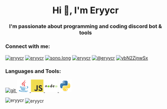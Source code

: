 <h1 align="center">Hi 👋, I'm Eryycr</h1>
<h3 align="center">I'm passionate about programming and coding discord bot & tools</h3>

<h3 align="left">Connect with me:</h3>
<p align="left">
<a href="https://dev.to/eryycr" target="blank"><img align="center" src="https://cdn.jsdelivr.net/npm/simple-icons@3.0.1/icons/dev-dot-to.svg" alt="eryycr" height="30" width="40" /></a>
<a href="https://codesandbox.com/eryycr" target="blank"><img align="center" src="https://cdn.jsdelivr.net/npm/simple-icons@3.0.1/icons/codesandbox.svg" alt="eryycr" height="30" width="40" /></a>
<a href="https://instagram.com/sono.long" target="blank"><img align="center" src="https://raw.githubusercontent.com/rahuldkjain/github-profile-readme-generator/master/src/images/icons/Social/instagram.svg" alt="sono.long" height="30" width="40" /></a>
<a href="https://www.behance.net/eryycr" target="blank"><img align="center" src="https://raw.githubusercontent.com/rahuldkjain/github-profile-readme-generator/master/src/images/icons/Social/behance.svg" alt="eryycr" height="30" width="40" /></a>
<a href="https://www.hackerearth.com/@eryycr" target="blank"><img align="center" src="https://raw.githubusercontent.com/rahuldkjain/github-profile-readme-generator/master/src/images/icons/Social/hackerearth.svg" alt="@eryycr" height="30" width="40" /></a>
<a href="https://discord.gg/ybN2ZjnwSx" target="blank"><img align="center" src="https://raw.githubusercontent.com/rahuldkjain/github-profile-readme-generator/master/src/images/icons/Social/discord.svg" alt="ybN2ZjnwSx" height="30" width="40" /></a>
</p>

<h3 align="left">Languages and Tools:</h3>
<p align="left"> <a href="https://git-scm.com/" target="_blank"> <img src="https://www.vectorlogo.zone/logos/git-scm/git-scm-icon.svg" alt="git" width="40" height="40"/> </a> <a href="https://www.java.com" target="_blank"> <img src="https://raw.githubusercontent.com/devicons/devicon/master/icons/java/java-original.svg" alt="java" width="40" height="40"/> </a> <a href="https://developer.mozilla.org/en-US/docs/Web/JavaScript" target="_blank"> <img src="https://raw.githubusercontent.com/devicons/devicon/master/icons/javascript/javascript-original.svg" alt="javascript" width="40" height="40"/> </a> <a href="https://nodejs.org" target="_blank"> <img src="https://raw.githubusercontent.com/devicons/devicon/master/icons/nodejs/nodejs-original-wordmark.svg" alt="nodejs" width="40" height="40"/> </a> <a href="https://www.python.org" target="_blank"> <img src="https://raw.githubusercontent.com/devicons/devicon/master/icons/python/python-original.svg" alt="python" width="40" height="40"/> </a> </p>

<p><img align="left" src="https://github-readme-stats.vercel.app/api/top-langs?username=eryycr&show_icons=true&locale=en&layout=compact" alt="eryycr" /></p>

<p>&nbsp;<img align="center" src="https://github-readme-stats.vercel.app/api?username=eryycr&show_icons=true&locale=en" alt="eryycr" /></p>
